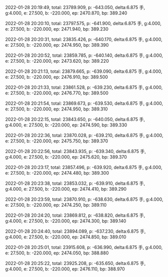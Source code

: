 2022-01-28 20:19:49, total: 23789.909, p: -643.050, delta:6.875 手, g:4.000, e: 27.500, b: -220.000, ep: 2470.870, bp: 389.240

2022-01-28 20:20:10, total: 23797.575, p: -641.900, delta:6.875 手, g:4.000, e: 27.500, b: -220.000, ep: 2471.940, bp: 389.230

2022-01-28 20:20:31, total: 23835.426, p: -640.170, delta:6.875 手, g:4.000, e: 27.500, b: -220.000, ep: 2474.950, bp: 389.390

2022-01-28 20:20:52, total: 23859.785, p: -640.140, delta:6.875 手, g:4.000, e: 27.500, b: -220.000, ep: 2473.620, bp: 389.220

2022-01-28 20:21:13, total: 23879.665, p: -639.090, delta:6.875 手, g:4.000, e: 27.500, b: -220.000, ep: 2476.910, bp: 389.500

2022-01-28 20:21:33, total: 23861.528, p: -639.230, delta:6.875 手, g:4.000, e: 27.500, b: -220.000, ep: 2476.770, bp: 389.500

2022-01-28 20:21:54, total: 23869.673, p: -639.530, delta:6.875 手, g:4.000, e: 27.500, b: -220.000, ep: 2474.950, bp: 389.310

2022-01-28 20:22:15, total: 23843.650, p: -640.050, delta:6.875 手, g:4.000, e: 27.500, b: -220.000, ep: 2474.590, bp: 389.330

2022-01-28 20:22:36, total: 23870.028, p: -639.210, delta:6.875 手, g:4.000, e: 27.500, b: -220.000, ep: 2475.750, bp: 389.370

2022-01-28 20:22:56, total: 23843.935, p: -639.340, delta:6.875 手, g:4.000, e: 27.500, b: -220.000, ep: 2475.620, bp: 389.370

2022-01-28 20:23:17, total: 23857.496, p: -639.920, delta:6.875 手, g:4.000, e: 27.500, b: -220.000, ep: 2474.480, bp: 389.300

2022-01-28 20:23:38, total: 23853.032, p: -639.910, delta:6.875 手, g:4.000, e: 27.500, b: -220.000, ep: 2474.410, bp: 389.290

2022-01-28 20:23:59, total: 23870.910, p: -638.630, delta:6.875 手, g:4.000, e: 27.500, b: -220.000, ep: 2474.250, bp: 389.110

2022-01-28 20:24:20, total: 23869.812, p: -638.820, delta:6.875 手, g:4.000, e: 27.500, b: -220.000, ep: 2474.300, bp: 389.140

2022-01-28 20:24:40, total: 23894.089, p: -637.230, delta:6.875 手, g:4.000, e: 27.500, b: -220.000, ep: 2474.850, bp: 389.010

2022-01-28 20:25:01, total: 23915.608, p: -636.990, delta:6.875 手, g:4.000, e: 27.500, b: -220.000, ep: 2474.050, bp: 388.880

2022-01-28 20:25:22, total: 23925.208, p: -635.650, delta:6.875 手, g:4.000, e: 27.500, b: -220.000, ep: 2476.110, bp: 388.970